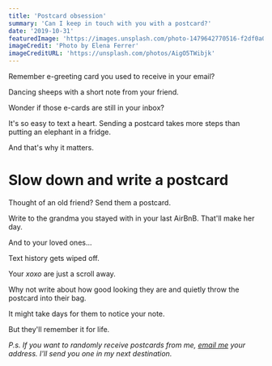 ```yaml
---
title: 'Postcard obsession'
summary: 'Can I keep in touch with you with a postcard?'
date: '2019-10-31'
featuredImage: 'https://images.unsplash.com/photo-1479642770516-f2df0a071c6c?ixlib=rb-1.2.1&ixid=eyJhcHBfaWQiOjEyMDd9&auto=format&fit=crop&w=734&q=80'
imageCredit: 'Photo by Elena Ferrer'
imageCreditURL: 'https://unsplash.com/photos/AigO5TWibjk'
---
```


Remember e-greeting card you used to receive in your email?

Dancing sheeps with a short note from your friend.

Wonder if those e-cards are still in your inbox?

It's so easy to text a heart. Sending a postcard takes more steps than putting an elephant in a fridge.

And that's why it matters.

# Slow down and write a postcard

Thought of an old friend? Send them a postcard.

Write to the grandma you stayed with in your last AirBnB. That'll make her day.

And to your loved ones...

Text history gets wiped off.

Your _xoxo_ are just a scroll away.

Why not write about how good looking they are and quietly throw the postcard into their bag.

It might take days for them to notice your note.

But they'll remember it for life.

_P.s. If you want to randomly receive postcards from me, [email me](mailto:l@sshawn.com) your address. I'll send you one in my next destination._
